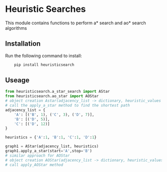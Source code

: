 # Heuristic Searches
This module contains functions to perform a* search and ao* search algorithms

## Installation 
Run the following command to install:
```python
    pip install heuristicsearch
```

## Useage 
```python 
from heuristicsearch.a_star_search import AStar
from heuristicsearch.ao_star import AOStar
# object creation Astar(adjacency_list -> dictionary, heuristic_values -> dicitonary)
# call the apply_a_star method to find the shortest path
adjacency_list = {
    'A': [('B', 1), ('C', 3), ('D', 7)],
    'B': [('D', 5)],
    'C': [('D', 12)]
}

heuristics = {'A':1, 'B':1, 'C':1, 'D':1}

graph1 = AStar(adjacency_list, heuristics)
graph1.apply_a_star(start='A',stop='B')
# similar approach for AOStar
# object creation AOStar(adjacency_list -> dictionary, heuristic_values -> dicitonary, startNode)
# call apply_AOStar method
```